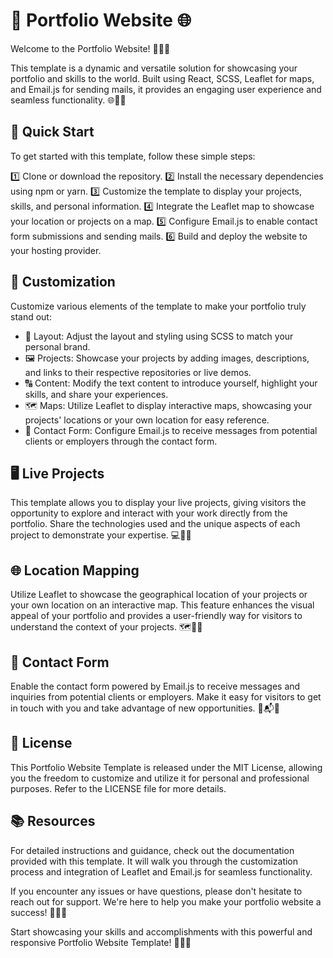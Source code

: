 # 📁 Portfolio Website 🌐

Welcome to the Portfolio Website! 🎉📁🌟

This template is a dynamic and versatile solution for showcasing your portfolio and skills to the world. Built using React, SCSS, Leaflet for maps, and Email.js for sending mails, it provides an engaging user experience and seamless functionality. 🌐💼📧

## 🚀 Quick Start
To get started with this template, follow these simple steps:

1️⃣ Clone or download the repository.
2️⃣ Install the necessary dependencies using npm or yarn.
3️⃣ Customize the template to display your projects, skills, and personal information.
4️⃣ Integrate the Leaflet map to showcase your location or projects on a map.
5️⃣ Configure Email.js to enable contact form submissions and sending mails.
6️⃣ Build and deploy the website to your hosting provider.

## 🎨 Customization
Customize various elements of the template to make your portfolio truly stand out:

- 🎈 Layout: Adjust the layout and styling using SCSS to match your personal brand.
- 🖼️ Projects: Showcase your projects by adding images, descriptions, and links to their respective repositories or live demos.
- 🔠 Content: Modify the text content to introduce yourself, highlight your skills, and share your experiences.
- 🗺️ Maps: Utilize Leaflet to display interactive maps, showcasing your projects' locations or your own location for easy reference.
- 📧 Contact Form: Configure Email.js to receive messages from potential clients or employers through the contact form.

## 🖥️ Live Projects
This template allows you to display your live projects, giving visitors the opportunity to explore and interact with your work directly from the portfolio. Share the technologies used and the unique aspects of each project to demonstrate your expertise. 💻🌟🚀

## 🌐 Location Mapping
Utilize Leaflet to showcase the geographical location of your projects or your own location on an interactive map. This feature enhances the visual appeal of your portfolio and provides a user-friendly way for visitors to understand the context of your projects. 🗺️📍📌

## 📧 Contact Form
Enable the contact form powered by Email.js to receive messages and inquiries from potential clients or employers. Make it easy for visitors to get in touch with you and take advantage of new opportunities. 📧📬📝

## 🔐 License
This Portfolio Website Template is released under the MIT License, allowing you the freedom to customize and utilize it for personal and professional purposes. Refer to the LICENSE file for more details.

## 📚 Resources
For detailed instructions and guidance, check out the documentation provided with this template. It will walk you through the customization process and integration of Leaflet and Email.js for seamless functionality.

If you encounter any issues or have questions, please don't hesitate to reach out for support. We're here to help you make your portfolio website a success! 💬👨‍💻

Start showcasing your skills and accomplishments with this powerful and responsive Portfolio Website Template! 🌟✨📁
